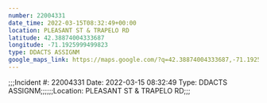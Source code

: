 ```yaml
---
number: 22004331
date_time: 2022-03-15T08:32:49+00:00
location: PLEASANT ST & TRAPELO RD
latitude: 42.38874004333687
longitude: -71.1925999499823
type: DDACTS ASSIGNM
google_maps_link: https://maps.google.com/?q=42.38874004333687,-71.1925999499823
---
```


;;;Incident #: 22004331  Date: 2022-03-15 08:32:49   Type: DDACTS ASSIGNM;;;;;;Location: PLEASANT ST & TRAPELO RD;;;
